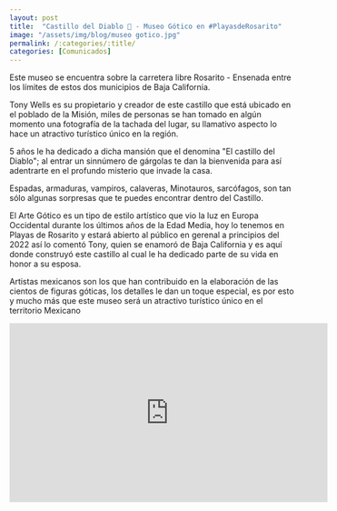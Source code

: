 ```yaml
---
layout: post
title:  "Castillo del Diablo 🏰 - Museo Gótico en #PlayasdeRosarito"
image: "/assets/img/blog/museo gotico.jpg"
permalink: /:categories/:title/
categories: [Comunicados]
---
```


Este museo se encuentra sobre la carretera libre Rosarito - Ensenada entre los límites de estos dos municipios de Baja California.




Tony Wells es su propietario y creador de este castillo que está ubicado en el poblado de la Misión, miles de personas se han tomado en algún momento una fotografía de la tachada del lugar, su llamativo aspecto lo hace un atractivo turístico único en la región.

5 años le ha dedicado a dicha mansión que el denomina "El castillo del Diablo"; al entrar un sinnúmero de gárgolas te dan la bienvenida para así adentrarte en el profundo misterio que invade la casa.

Espadas, armaduras, vampiros, calaveras, Minotauros, sarcófagos, son tan sólo algunas sorpresas que te puedes encontrar dentro del Castillo.

El Arte Gótico es un tipo de estilo artístico que vio la luz en Europa Occidental durante los últimos años de la Edad Media, hoy lo tenemos en Playas de Rosarito y estará abierto al público en gerenal a principios del 2022 así lo comentó Tony, quien se enamoró de Baja California y es aquí donde construyó este castillo al cual le ha dedicado parte de su vida en honor a su esposa.

Artistas mexicanos son los que han contribuido en la elaboración de las cientos de figuras góticas, los detalles le dan un toque especial, es por esto y mucho más que este museo será un atractivo turístico único en el territorio Mexicano

<div class="embed-responsive embed-responsive-16by9">

<iframe width="560" height="315" src="https://www.youtube.com/embed/OABx5QVWqfg" frameborder="0" allow="accelerometer; autoplay; encrypted-media; gyroscope; picture-in-picture" allowfullscreen></iframe>





